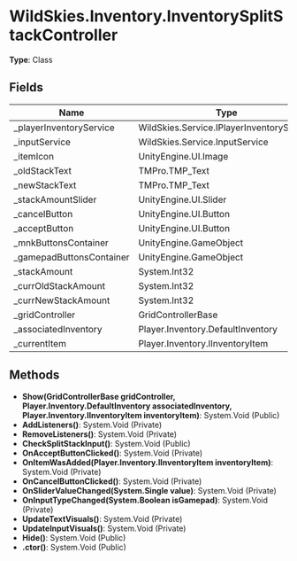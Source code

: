 ﻿# WildSkies.Inventory.InventorySplitStackController

**Type**: Class

## Fields

| Name | Type | Access |
|------|------|--------|
| _playerInventoryService | WildSkies.Service.IPlayerInventoryService | Private |
| _inputService | WildSkies.Service.InputService | Private |
| _itemIcon | UnityEngine.UI.Image | Private |
| _oldStackText | TMPro.TMP_Text | Private |
| _newStackText | TMPro.TMP_Text | Private |
| _stackAmountSlider | UnityEngine.UI.Slider | Private |
| _cancelButton | UnityEngine.UI.Button | Private |
| _acceptButton | UnityEngine.UI.Button | Private |
| _mnkButtonsContainer | UnityEngine.GameObject | Private |
| _gamepadButtonsContainer | UnityEngine.GameObject | Private |
| _stackAmount | System.Int32 | Private |
| _currOldStackAmount | System.Int32 | Private |
| _currNewStackAmount | System.Int32 | Private |
| _gridController | GridControllerBase | Private |
| _associatedInventory | Player.Inventory.DefaultInventory | Private |
| _currentItem | Player.Inventory.IInventoryItem | Private |

## Methods

- **Show(GridControllerBase gridController, Player.Inventory.DefaultInventory associatedInventory, Player.Inventory.IInventoryItem inventoryItem)**: System.Void (Public)
- **AddListeners()**: System.Void (Private)
- **RemoveListeners()**: System.Void (Private)
- **CheckSplitStackInput()**: System.Void (Public)
- **OnAcceptButtonClicked()**: System.Void (Private)
- **OnItemWasAdded(Player.Inventory.IInventoryItem inventoryItem)**: System.Void (Private)
- **OnCancelButtonClicked()**: System.Void (Private)
- **OnSliderValueChanged(System.Single value)**: System.Void (Private)
- **OnInputTypeChanged(System.Boolean isGamepad)**: System.Void (Private)
- **UpdateTextVisuals()**: System.Void (Private)
- **UpdateInputVisuals()**: System.Void (Private)
- **Hide()**: System.Void (Public)
- **.ctor()**: System.Void (Public)

